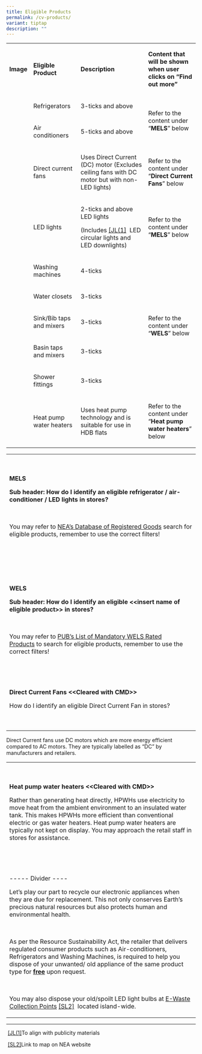 ```yaml
---
title: Eligible Products
permalink: /cv-products/
variant: tiptap
description: ""
---
```

<table>
<tbody>
<tr>
<td rowspan="1" colspan="1">
<p><strong>Image</strong>
</p>
</td>
<td rowspan="1" colspan="1">
<p><strong>Eligible Product</strong>
</p>
</td>
<td rowspan="1" colspan="1">
<p><strong>Description</strong>
</p>
</td>
<td rowspan="1" colspan="1">
<p><strong>Content that will be shown when user clicks on “Find out more”</strong>
</p>
</td>
</tr>
<tr>
<td rowspan="1" colspan="1">
<p></p>
</td>
<td rowspan="1" colspan="1">
<p>Refrigerators</p>
</td>
<td rowspan="1" colspan="1">
<p>3-ticks and above</p>
</td>
<td rowspan="2" colspan="1">
<p>Refer to the content under “<strong>MELS</strong>” below</p>
</td>
</tr>
<tr>
<td rowspan="1" colspan="1">
<p></p>
</td>
<td rowspan="1" colspan="1">
<p>Air conditioners</p>
</td>
<td rowspan="1" colspan="1">
<p>5-ticks and above</p>
</td>
</tr>
<tr>
<td rowspan="1" colspan="1">
<p></p>
</td>
<td rowspan="1" colspan="1">
<p>Direct current fans</p>
</td>
<td rowspan="1" colspan="1">
<p>Uses Direct Current (DC) motor (Excludes ceiling fans with DC motor but
with non-LED lights)</p>
</td>
<td rowspan="1" colspan="1">
<p>Refer to the content under “<strong>Direct Current Fans</strong>” below</p>
</td>
</tr>
<tr>
<td rowspan="1" colspan="1">
<p></p>
</td>
<td rowspan="1" colspan="1">
<p>LED lights</p>
</td>
<td rowspan="1" colspan="1">
<p>2-ticks and above LED lights</p>
<p>(<a rel="noopener noreferrer nofollow" target="_blank">Includes</a>
<a href="#_msocom_1" class="msocomanchor" rel="noopener noreferrer nofollow" target="_blank">[JL(1]</a>&nbsp; LED circular lights and LED downlights)</p>
</td>
<td rowspan="1" colspan="1">
<p>Refer to the content under “<strong>MELS</strong>” below</p>
</td>
</tr>
<tr>
<td rowspan="1" colspan="1">
<p></p>
</td>
<td rowspan="1" colspan="1">
<p>Washing machines</p>
</td>
<td rowspan="1" colspan="1">
<p>4-ticks</p>
</td>
<td rowspan="5" colspan="1">
<p>Refer to the content under “<strong>WELS</strong>” below</p>
</td>
</tr>
<tr>
<td rowspan="1" colspan="1">
<p></p>
</td>
<td rowspan="1" colspan="1">
<p>Water closets</p>
</td>
<td rowspan="1" colspan="1">
<p>3-ticks</p>
</td>
</tr>
<tr>
<td rowspan="1" colspan="1">
<p></p>
</td>
<td rowspan="1" colspan="1">
<p>Sink/Bib taps and mixers</p>
</td>
<td rowspan="1" colspan="1">
<p>3-ticks</p>
</td>
</tr>
<tr>
<td rowspan="1" colspan="1">
<p></p>
</td>
<td rowspan="1" colspan="1">
<p>Basin taps and mixers</p>
</td>
<td rowspan="1" colspan="1">
<p>3-ticks</p>
</td>
</tr>
<tr>
<td rowspan="1" colspan="1">
<p></p>
</td>
<td rowspan="1" colspan="1">
<p>Shower fittings</p>
</td>
<td rowspan="1" colspan="1">
<p>3-ticks</p>
</td>
</tr>
<tr>
<td rowspan="1" colspan="1">
<p></p>
</td>
<td rowspan="1" colspan="1">
<p>Heat pump water heaters</p>
</td>
<td rowspan="1" colspan="1">
<p>Uses heat pump technology and is suitable for use in HDB flats</p>
</td>
<td rowspan="1" colspan="1">
<p>Refer to the content under “<strong>Heat pump water heaters</strong>”
below</p>
</td>
</tr>
</tbody>
</table>
<table>
<tbody>
<tr>
<td rowspan="1" colspan="1">
<p><strong>&nbsp;</strong>
</p>
<p><strong>MELS</strong>
</p>
<p><strong>Sub header: How do I identify an eligible refrigerator / air-conditioner / LED lights in stores?</strong>
</p>
<p>&nbsp;</p>
<p>You may refer to&nbsp;<a href="https://wrms2.nea.gov.sg/els/process/WRMS/GHG_ProductSearch#wrms" rel="noopener noreferrer nofollow" target="_blank">NEA’s Database of Registered Goods</a> search
for eligible products, remember to use the correct filters!</p>
<p>&nbsp;</p>
<p>&nbsp;&nbsp;&nbsp;&nbsp;&nbsp; &nbsp;&nbsp;</p>
<p><strong>&nbsp;</strong>
</p>
<p><strong>WELS</strong>
</p>
<p><strong>Sub header: How do I identify an eligible &lt;&lt;insert name of eligible product&gt;&gt; in stores?</strong>
</p>
<p>&nbsp;</p>
<p>You may refer to&nbsp;<a href="https://app.pub.gov.sg/wels/Pages/ListOfProducts.aspx" rel="noopener noreferrer nofollow" target="_blank">PUB’s List of Mandatory WELS Rated Products</a>&nbsp;to
search for eligible products, remember to use the correct filters!</p>
<p>&nbsp;</p>
<p>&nbsp;</p>
<p><strong>Direct Current Fans &lt;&lt;Cleared with CMD&gt;&gt;</strong>
</p>
<p>How do I identify an eligible Direct Current Fan in stores?</p>
<p>&nbsp;</p>
</td>
</tr>
</tbody>
</table>
<p>Direct Current fans use DC motors which are more energy efficient compared
to AC motors. They are typically labelled as “DC” by manufacturers and
retailers.</p>
<table>
<tbody>
<tr>
<td rowspan="1" colspan="1">
<p>&nbsp;</p>
<p><strong>Heat pump water heaters &lt;&lt;Cleared with CMD&gt;&gt;</strong>
</p>
<p>Rather than generating heat directly, HPWHs use electricity to move heat
from the ambient environment to an insulated water tank. This makes HPWHs
more efficient than conventional electric or gas water heaters. Heat pump
water heaters are typically not kept on display. You may approach the retail
staff in stores for assistance.</p>
<p>&nbsp;</p>
<p>&nbsp;</p>
<p>----- Divider ----</p>
<p>Let’s play our part to recycle our electronic appliances when they are
due for replacement. This not only conserves Earth’s precious natural resources
but also protects human and environmental health.&nbsp;</p>
<p><strong>&nbsp;</strong>
</p>
<p>As per the Resource Sustainability Act, the retailer that delivers regulated
consumer products such as Air-conditioners, Refrigerators and Washing Machines,
is required to help you dispose of your unwanted/ old appliance of the
same product type for <strong><u>free</u></strong> upon request.</p>
<p>&nbsp;</p>
<p>You may also dispose your old/spoilt LED light bulbs at <a href="https://www.nea.gov.sg/our-services/waste-management/3r-programmes-and-resources/e-waste-management/extended-producer-responsibility-(epr)-system-for-e-waste-management-system" rel="noopener noreferrer nofollow" target="_blank">E-Waste Collection Points</a>
<a href="#_msocom_2" class="msocomanchor" rel="noopener noreferrer nofollow" target="_blank">[SL2]</a>&nbsp; located island-wide.</p>
</td>
</tr>
</tbody>
</table>
<hr>
<p>&nbsp;<a href="#_msoanchor_1" class="msocomoff" rel="noopener noreferrer nofollow" target="_blank">[JL(1]</a>To align with publicity materials</p>
<p>&nbsp;<a href="#_msoanchor_2" class="msocomoff" rel="noopener noreferrer nofollow" target="_blank">[SL2]</a>Link to map on NEA website</p>
<p></p>